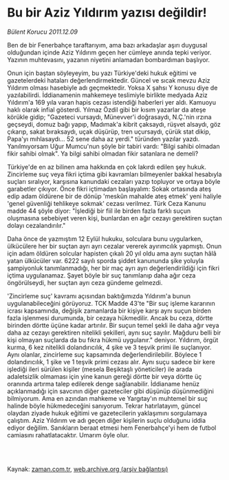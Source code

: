 # Bu bir Aziz Yıldırım yazısı değildir!

*Bülent Korucu 2011.12.09*

<td class="columnist-detail">
<p>Ben de bir Fenerbahçe taraftarıyım, ama bazı arkadaşlar aşırı duygusal olduğundan içinde Aziz Yıldırım geçen her cümleye anında tepki veriyor. Yazının muhtevasını, yazanın niyetini anlamadan bombardıman başlıyor.</p>
<p>
<div id="haberMetinDiv">
<p>Onun için baştan söyleyeyim, bu yazı Türkiye'deki hukuk eğitimi ve gazetelerdeki hataları değerlendirmektedir. Güncel ve sıcak mevzu Aziz Yıldırım olması hasebiyle adı geçmektedir. Yoksa X şahsı Y konusu diye de yazılabilirdi. İddianamenin mahkemeye teslimiyle birlikte medyada Aziz Yıldırım'a 169 yıla varan hapis cezası istendiği haberleri yer aldı. Kamuoyu haklı olarak infial gösterdi. Yılmaz Özdil gibi bir kısım yazarlar da ateşe körükle gidip; "Gazeteci vursaydı, Münevver'i doğrasaydı, N.Ç.'nin ırzına geçseydi, domuz bağı yapıp, Madımak'a kibrit çaksaydı, rüşvet alsaydı, göz çıkarıp, sakat bıraksaydı, uçak düşürüp, tren uçursaydı, çürük stat dikip, Papa'yı mıhlasaydı... 52 sene daha az yerdi." türünden yazılar yazdı. Yanılmıyorsam Uğur Mumcu'nun şöyle bir tabiri vardı: "Bilgi sahibi olmadan fikir sahibi olmak". Ya bilgi sahibi olmadan fikir satanlara ne demeli?
<p>Türkiye'de en az bilinen ama hakkında en çok lakırdı edilen şey hukuk. Zincirleme suç veya fikri içtima gibi kavramları bilmeyenler bakkal hesabıyla suçları sıralıyor, karşısına kanundaki cezaları yazıp topluyor ve ortaya böyle garabetler çıkıyor. Önce fikri içtimadan başlayalım: Sokak ortasında ateş edip adam öldürene bir de dönüp 'meskûn mahalde ateş etmek' yeni haliyle 'genel güvenliği tehlikeye sokmak' cezası verilmez. Türk Ceza Kanunu madde 44 şöyle diyor: "İşlediği bir fiil ile birden fazla farklı suçun oluşmasına sebebiyet veren kişi, bunlardan en ağır cezayı gerektiren suçtan dolayı cezalandırılır."
<p>Daha önce de yazmıştım 12 Eylül hukuku, solculara bunu uygularken, ülkücülere her bir suçtan ayrı ayrı cezalar vererek ayırımcılık yapmıştı. Onun için adam öldüren solcular hapisten çıkalı 20 yıl oldu ama aynı suçtan hâlâ yatan ülkücüler var. 6222 sayılı sporda şiddet kanununda şike yoluyla şampiyonluk tanımlanmadığı, her bir maç ayrı ayrı değerlendirildiği için fikri içtima uygulanamaz. Şayet böyle bir suç tanımlanıp daha ağır ceza öngörülseydi, her suçtan ayrı ceza gündeme gelmezdi.
<p>'Zincirleme suç' kavramı açısından baktığımızda Yıldırım'a bunun uygulanabileceğini görüyoruz. TCK Madde 43'te "Bir suç işleme kararının icrası kapsamında, değişik zamanlarda bir kişiye karşı aynı suçun birden fazla işlenmesi durumunda, bir cezaya hükmedilir. Ancak bu ceza, dörtte birinden dörtte üçüne kadar artırılır. Bir suçun temel şekli ile daha ağır veya daha az cezayı gerektiren nitelikli şekilleri, aynı suç sayılır. Mağduru belli bir kişi olmayan suçlarda da bu fıkra hükmü uygulanır." deniyor. Yıldırım, örgüt kurma, 6 kez nitelikli dolandırıcılık, 4 şike ve 3 teşvik primi ile suçlanıyor. Aynı olanlar, zincirleme suç kapsamında değerlendirilebilir. Böylece 1 dolandırıcılık, 1 şike ve 1 teşvik primi cezası alır. Aynı suçu sadece bir kere işlediği ileri sürülen kişiler (mesela Beşiktaşlı yöneticiler) ile arada adaletsizlik olmaması için yine kanun gereği dörtte bir veya dörtte üç oranında artırma talep edilerek denge sağlanabilir. İddianame henüz açıklanmadığı için savcının diğer gazeteciler gibi düşünüp düşünmediğini bilmiyorum. Ama en azından mahkeme ve Yargıtay'ın muhtemel bir suç halinde böyle hükmedeceğini sanıyorum. Tekrar hatırlatayım, güncel olaydan ziyade hukuk eğitimi ve gazetecilerin yaklaşımını sorgulamaya çalıştım. Aziz Yıldırım ve adı geçen diğer kişilerin suçlu olduğunu iddia ediyor değilim. Sanıkların beraat etmesi hem Fenerbahçe'yi hem de futbol camiasını rahatlatacaktır. Umarım öyle olur.</p></p></p></p></div>
</p>


<p><br>
		 </br></p></td>

Kaynak: [zaman.com.tr](http://zaman.com.tr/yazar.do?yazino=1212285), [web.archive.org (arşiv bağlantısı)](http://web.archive.org/web/20120110042948/http://www.zaman.com.tr:80/yazar.do?yazino=1212285)
